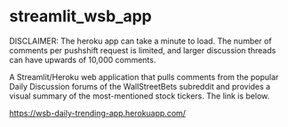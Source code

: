 # streamlit_wsb_app

DISCLAIMER: The heroku app can take a minute to load. The number of comments per pushshift request is limited, and larger discussion threads can have upwards of 10,000 comments.

A Streamlit/Heroku web application that pulls comments from the popular Daily Discussion forums of the WallStreetBets subreddit and provides a visual summary of the most-mentioned stock tickers. The link is below.

https://wsb-daily-trending-app.herokuapp.com/
